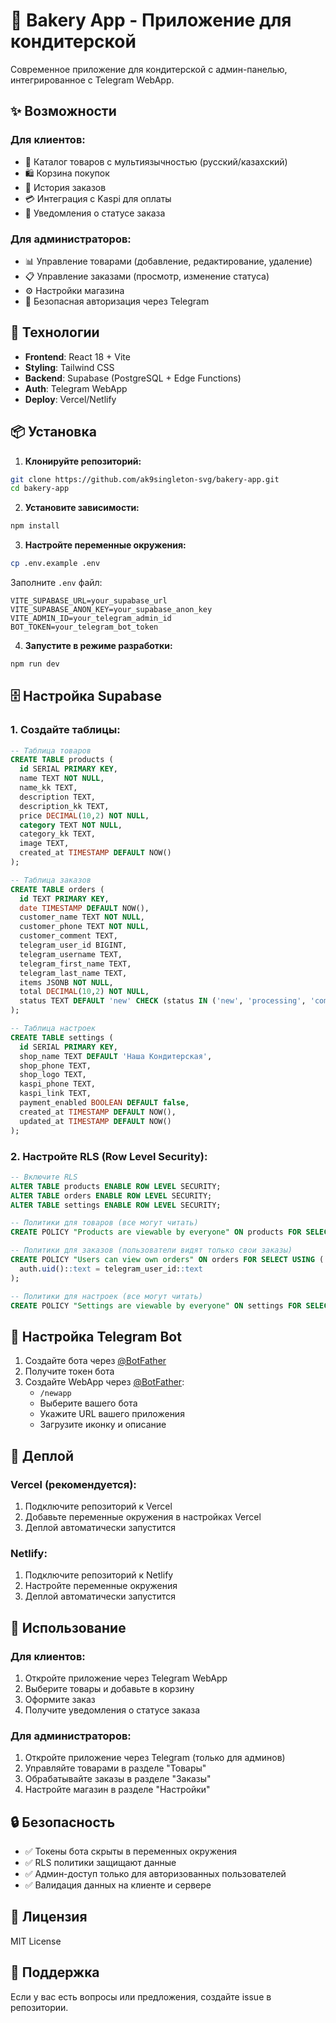 # 🍰 Bakery App - Приложение для кондитерской

Современное приложение для кондитерской с админ-панелью, интегрированное с Telegram WebApp.

## ✨ Возможности

### Для клиентов:
- 🛒 Каталог товаров с мультиязычностью (русский/казахский)
- 🛍️ Корзина покупок
- 📱 История заказов
- 💳 Интеграция с Kaspi для оплаты
- 🔔 Уведомления о статусе заказа

### Для администраторов:
- 📊 Управление товарами (добавление, редактирование, удаление)
- 📋 Управление заказами (просмотр, изменение статуса)
- ⚙️ Настройки магазина
- 🔐 Безопасная авторизация через Telegram

## 🚀 Технологии

- **Frontend**: React 18 + Vite
- **Styling**: Tailwind CSS
- **Backend**: Supabase (PostgreSQL + Edge Functions)
- **Auth**: Telegram WebApp
- **Deploy**: Vercel/Netlify

## 📦 Установка

1. **Клонируйте репозиторий:**
```bash
git clone https://github.com/ak9singleton-svg/bakery-app.git
cd bakery-app
```

2. **Установите зависимости:**
```bash
npm install
```

3. **Настройте переменные окружения:**
```bash
cp .env.example .env
```

Заполните `.env` файл:
```env
VITE_SUPABASE_URL=your_supabase_url
VITE_SUPABASE_ANON_KEY=your_supabase_anon_key
VITE_ADMIN_ID=your_telegram_admin_id
BOT_TOKEN=your_telegram_bot_token
```

4. **Запустите в режиме разработки:**
```bash
npm run dev
```

## 🗄️ Настройка Supabase

### 1. Создайте таблицы:

```sql
-- Таблица товаров
CREATE TABLE products (
  id SERIAL PRIMARY KEY,
  name TEXT NOT NULL,
  name_kk TEXT,
  description TEXT,
  description_kk TEXT,
  price DECIMAL(10,2) NOT NULL,
  category TEXT NOT NULL,
  category_kk TEXT,
  image TEXT,
  created_at TIMESTAMP DEFAULT NOW()
);

-- Таблица заказов
CREATE TABLE orders (
  id TEXT PRIMARY KEY,
  date TIMESTAMP DEFAULT NOW(),
  customer_name TEXT NOT NULL,
  customer_phone TEXT NOT NULL,
  customer_comment TEXT,
  telegram_user_id BIGINT,
  telegram_username TEXT,
  telegram_first_name TEXT,
  telegram_last_name TEXT,
  items JSONB NOT NULL,
  total DECIMAL(10,2) NOT NULL,
  status TEXT DEFAULT 'new' CHECK (status IN ('new', 'processing', 'completed', 'cancelled'))
);

-- Таблица настроек
CREATE TABLE settings (
  id SERIAL PRIMARY KEY,
  shop_name TEXT DEFAULT 'Наша Кондитерская',
  shop_phone TEXT,
  shop_logo TEXT,
  kaspi_phone TEXT,
  kaspi_link TEXT,
  payment_enabled BOOLEAN DEFAULT false,
  created_at TIMESTAMP DEFAULT NOW(),
  updated_at TIMESTAMP DEFAULT NOW()
);
```

### 2. Настройте RLS (Row Level Security):

```sql
-- Включите RLS
ALTER TABLE products ENABLE ROW LEVEL SECURITY;
ALTER TABLE orders ENABLE ROW LEVEL SECURITY;
ALTER TABLE settings ENABLE ROW LEVEL SECURITY;

-- Политики для товаров (все могут читать)
CREATE POLICY "Products are viewable by everyone" ON products FOR SELECT USING (true);

-- Политики для заказов (пользователи видят только свои заказы)
CREATE POLICY "Users can view own orders" ON orders FOR SELECT USING (
  auth.uid()::text = telegram_user_id::text
);

-- Политики для настроек (все могут читать)
CREATE POLICY "Settings are viewable by everyone" ON settings FOR SELECT USING (true);
```

## 🤖 Настройка Telegram Bot

1. Создайте бота через [@BotFather](https://t.me/BotFather)
2. Получите токен бота
3. Создайте WebApp через [@BotFather](https://t.me/BotFather):
   - `/newapp`
   - Выберите вашего бота
   - Укажите URL вашего приложения
   - Загрузите иконку и описание

## 🚀 Деплой

### Vercel (рекомендуется):

1. Подключите репозиторий к Vercel
2. Добавьте переменные окружения в настройках Vercel
3. Деплой автоматически запустится

### Netlify:

1. Подключите репозиторий к Netlify
2. Настройте переменные окружения
3. Деплой автоматически запустится

## 📱 Использование

### Для клиентов:
1. Откройте приложение через Telegram WebApp
2. Выберите товары и добавьте в корзину
3. Оформите заказ
4. Получите уведомления о статусе заказа

### Для администраторов:
1. Откройте приложение через Telegram (только для админов)
2. Управляйте товарами в разделе "Товары"
3. Обрабатывайте заказы в разделе "Заказы"
4. Настройте магазин в разделе "Настройки"

## 🔒 Безопасность

- ✅ Токены бота скрыты в переменных окружения
- ✅ RLS политики защищают данные
- ✅ Админ-доступ только для авторизованных пользователей
- ✅ Валидация данных на клиенте и сервере

## 📄 Лицензия

MIT License

## 🤝 Поддержка

Если у вас есть вопросы или предложения, создайте issue в репозитории.